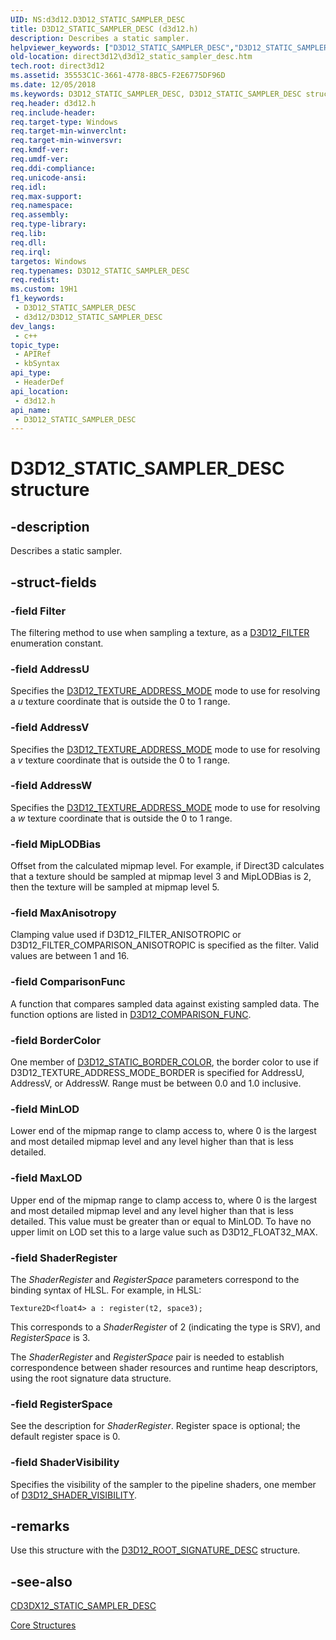 ```yaml
---
UID: NS:d3d12.D3D12_STATIC_SAMPLER_DESC
title: D3D12_STATIC_SAMPLER_DESC (d3d12.h)
description: Describes a static sampler.
helpviewer_keywords: ["D3D12_STATIC_SAMPLER_DESC","D3D12_STATIC_SAMPLER_DESC structure","d3d12/D3D12_STATIC_SAMPLER_DESC","direct3d12.d3d12_static_sampler_desc"]
old-location: direct3d12\d3d12_static_sampler_desc.htm
tech.root: direct3d12
ms.assetid: 35553C1C-3661-4778-8BC5-F2E6775DF96D
ms.date: 12/05/2018
ms.keywords: D3D12_STATIC_SAMPLER_DESC, D3D12_STATIC_SAMPLER_DESC structure, d3d12/D3D12_STATIC_SAMPLER_DESC, direct3d12.d3d12_static_sampler_desc
req.header: d3d12.h
req.include-header: 
req.target-type: Windows
req.target-min-winverclnt: 
req.target-min-winversvr: 
req.kmdf-ver: 
req.umdf-ver: 
req.ddi-compliance: 
req.unicode-ansi: 
req.idl: 
req.max-support: 
req.namespace: 
req.assembly: 
req.type-library: 
req.lib: 
req.dll: 
req.irql: 
targetos: Windows
req.typenames: D3D12_STATIC_SAMPLER_DESC
req.redist: 
ms.custom: 19H1
f1_keywords:
 - D3D12_STATIC_SAMPLER_DESC
 - d3d12/D3D12_STATIC_SAMPLER_DESC
dev_langs:
 - c++
topic_type:
 - APIRef
 - kbSyntax
api_type:
 - HeaderDef
api_location:
 - d3d12.h
api_name:
 - D3D12_STATIC_SAMPLER_DESC
---
```


# D3D12_STATIC_SAMPLER_DESC structure


## -description

Describes a static sampler.

## -struct-fields

### -field Filter

The filtering method to use when sampling a texture, as a <a href="/windows/desktop/api/d3d12/ne-d3d12-d3d12_filter">D3D12_FILTER</a> enumeration constant.

### -field AddressU

Specifies the <a href="/windows/desktop/api/d3d12/ne-d3d12-d3d12_texture_address_mode">D3D12_TEXTURE_ADDRESS_MODE</a> mode to use for resolving a <i>u</i> texture coordinate that is outside the 0 to 1 range.

### -field AddressV

Specifies the <a href="/windows/desktop/api/d3d12/ne-d3d12-d3d12_texture_address_mode">D3D12_TEXTURE_ADDRESS_MODE</a> mode to use for resolving a <i>v</i> texture coordinate that is outside the 0 to 1 range.

### -field AddressW

Specifies the <a href="/windows/desktop/api/d3d12/ne-d3d12-d3d12_texture_address_mode">D3D12_TEXTURE_ADDRESS_MODE</a> mode to use for resolving a <i>w</i> texture coordinate that is outside the 0 to 1 range.

### -field MipLODBias

Offset from the calculated mipmap level. For example, if Direct3D calculates that a texture should be sampled at mipmap level 3 and MipLODBias is 2, then the texture will be sampled at mipmap level 5.

### -field MaxAnisotropy

Clamping value used if D3D12_FILTER_ANISOTROPIC or D3D12_FILTER_COMPARISON_ANISOTROPIC is specified as the filter. Valid values are between 1 and 16.

### -field ComparisonFunc

A function that compares sampled data against existing sampled data. 
            The function options are listed in <a href="/windows/desktop/api/d3d12/ne-d3d12-d3d12_comparison_func">D3D12_COMPARISON_FUNC</a>.

### -field BorderColor

One member of <a href="/windows/desktop/api/d3d12/ne-d3d12-d3d12_static_border_color">D3D12_STATIC_BORDER_COLOR</a>, the border color to use if D3D12_TEXTURE_ADDRESS_MODE_BORDER is specified for AddressU, AddressV, or AddressW. 
            Range must be between 0.0 and 1.0 inclusive.

### -field MinLOD

Lower end of the mipmap range to clamp access to, where 0 is the largest and most detailed mipmap level and any level higher than that is less detailed.

### -field MaxLOD

Upper end of the mipmap range to clamp access to, where 0 is the largest and most detailed mipmap level and any level higher than that is less detailed. This value must be greater than or equal to MinLOD. To have no upper limit on LOD set this to a large value such as D3D12_FLOAT32_MAX.

### -field ShaderRegister

The <i>ShaderRegister</i> and <i>RegisterSpace</i> parameters correspond to the binding syntax of HLSL.  For example, in HLSL:
            


``` syntax
Texture2D<float4> a : register(t2, space3);
```

This corresponds to a  <i>ShaderRegister</i> of 2 (indicating the type is SRV), and <i>RegisterSpace</i> is 3.
            

The  <i>ShaderRegister</i> and <i>RegisterSpace</i> pair is needed to establish correspondence between shader resources and runtime heap descriptors, using the root signature data structure.

### -field RegisterSpace

See the description for <i>ShaderRegister</i>.
            Register space is optional; the default register space is 0.

### -field ShaderVisibility

Specifies the visibility of the sampler to the pipeline shaders, one member of <a href="/windows/desktop/api/d3d12/ne-d3d12-d3d12_shader_visibility">D3D12_SHADER_VISIBILITY</a>.

## -remarks

Use this structure with the <a href="/windows/desktop/api/d3d12/ns-d3d12-d3d12_root_signature_desc">D3D12_ROOT_SIGNATURE_DESC</a> structure.

## -see-also

<a href="/windows/desktop/direct3d12/cd3dx12-static-sampler-desc">CD3DX12_STATIC_SAMPLER_DESC</a>



<a href="/windows/desktop/direct3d12/direct3d-12-structures">Core Structures</a>
